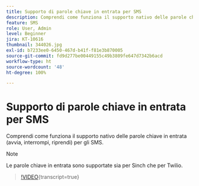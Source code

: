 ```yaml
---
title: Supporto di parole chiave in entrata per SMS
description: Comprendi come funziona il supporto nativo delle parole chiave in entrata (avvia, interrompi, riprendi) per gli SMS.
feature: SMS
role: User, Admin
level: Beginner
jira: KT-10616
thumbnail: 344026.jpg
exl-id: b7233ee0-6450-467d-b41f-f81e3b870005
source-git-commit: fd9d277be00449155c49b3809fe647d7342b6acd
workflow-type: ht
source-wordcount: '48'
ht-degree: 100%

---
```


# Supporto di parole chiave in entrata per SMS

Comprendi come funziona il supporto nativo delle parole chiave in entrata (avvia, interrompi, riprendi) per gli SMS.

>[!NOTE]
>
>Le parole chiave in entrata sono supportate sia per Sinch che per Twilio.

>[!VIDEO](https://video.tv.adobe.com/v/344026?quality=12&learn=on){transcript=true}
